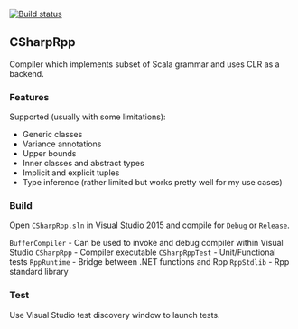[![Build status](https://ci.appveyor.com/api/projects/status/fvxuhtuk6bmuyp6p/branch/master?svg=true)](https://ci.appveyor.com/project/dubik/csharprpp/branch/master)


## CSharpRpp

Compiler which implements subset of Scala grammar and uses CLR as a backend.

### Features

Supported (usually with some limitations):
  * Generic classes
  * Variance annotations
  * Upper bounds
  * Inner classes and abstract types
  * Implicit and explicit tuples
  * Type inference (rather limited but works pretty well for my use cases)

### Build
  Open `CSharpRpp.sln` in Visual Studio 2015 and compile for `Debug` or `Release`.

  `BufferCompiler` - Can be used to invoke and debug compiler within Visual Studio
  `CSharpRpp` - Compiler executable
  `CSharpRppTest` - Unit/Functional tests
  `RppRuntime` - Bridge between .NET functions and Rpp
  `RppStdlib` - Rpp standard library


### Test
  Use Visual Studio test discovery window to launch tests.
